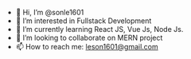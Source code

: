 - 👋 Hi, I’m @sonle1601
- 👀 I’m interested in Fullstack Development
- 🌱 I’m currently learning React JS, Vue Js, Node Js.
- 💞️ I’m looking to collaborate on MERN project
- 📫 How to reach me: leson1601@gmail.com

<!---
sonle1601/sonle1601 is a ✨ special ✨ repository because its `README.md` (this file) appears on your GitHub profile.
You can click the Preview link to take a look at your changes.
--->

